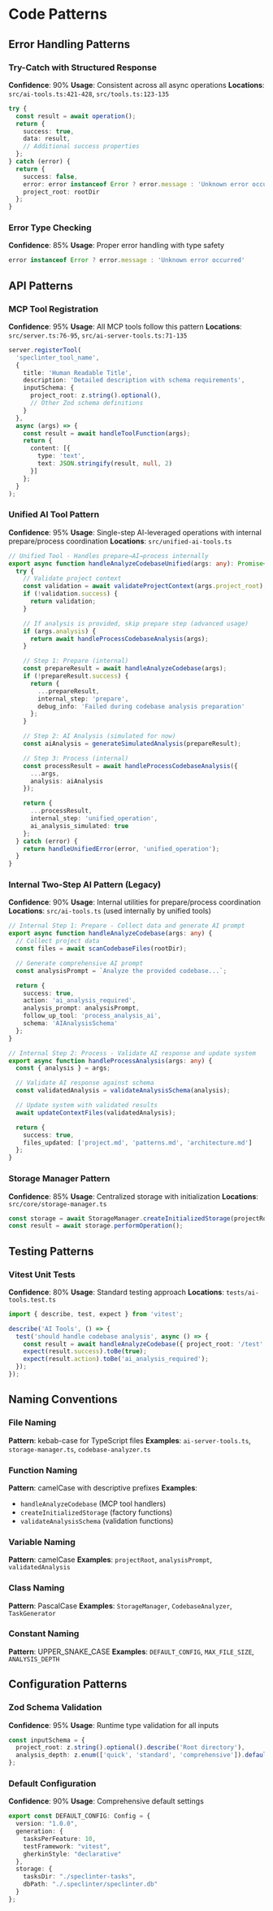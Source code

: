 # Code Patterns

## Error Handling Patterns

### Try-Catch with Structured Response
**Confidence**: 90%
**Usage**: Consistent across all async operations
**Locations**: `src/ai-tools.ts:421-428`, `src/tools.ts:123-135`

```typescript
try {
  const result = await operation();
  return {
    success: true,
    data: result,
    // Additional success properties
  };
} catch (error) {
  return {
    success: false,
    error: error instanceof Error ? error.message : 'Unknown error occurred',
    project_root: rootDir
  };
}
```

### Error Type Checking
**Confidence**: 85%
**Usage**: Proper error handling with type safety

```typescript
error instanceof Error ? error.message : 'Unknown error occurred'
```

## API Patterns

### MCP Tool Registration
**Confidence**: 95%
**Usage**: All MCP tools follow this pattern
**Locations**: `src/server.ts:76-95`, `src/ai-server-tools.ts:71-135`

```typescript
server.registerTool(
  'speclinter_tool_name',
  {
    title: 'Human Readable Title',
    description: 'Detailed description with schema requirements',
    inputSchema: {
      project_root: z.string().optional(),
      // Other Zod schema definitions
    }
  },
  async (args) => {
    const result = await handleToolFunction(args);
    return {
      content: [{
        type: 'text',
        text: JSON.stringify(result, null, 2)
      }]
    };
  }
);
```

### Unified AI Tool Pattern
**Confidence**: 95%
**Usage**: Single-step AI-leveraged operations with internal prepare/process coordination
**Locations**: `src/unified-ai-tools.ts`

```typescript
// Unified Tool - Handles prepare→AI→process internally
export async function handleAnalyzeCodebaseUnified(args: any): Promise<UnifiedToolResponse> {
  try {
    // Validate project context
    const validation = await validateProjectContext(args.project_root);
    if (!validation.success) {
      return validation;
    }

    // If analysis is provided, skip prepare step (advanced usage)
    if (args.analysis) {
      return await handleProcessCodebaseAnalysis(args);
    }

    // Step 1: Prepare (internal)
    const prepareResult = await handleAnalyzeCodebase(args);
    if (!prepareResult.success) {
      return {
        ...prepareResult,
        internal_step: 'prepare',
        debug_info: 'Failed during codebase analysis preparation'
      };
    }

    // Step 2: AI Analysis (simulated for now)
    const aiAnalysis = generateSimulatedAnalysis(prepareResult);

    // Step 3: Process (internal)
    const processResult = await handleProcessCodebaseAnalysis({
      ...args,
      analysis: aiAnalysis
    });

    return {
      ...processResult,
      internal_step: 'unified_operation',
      ai_analysis_simulated: true
    };
  } catch (error) {
    return handleUnifiedError(error, 'unified_operation');
  }
}
```

### Internal Two-Step AI Pattern (Legacy)
**Confidence**: 90%
**Usage**: Internal utilities for prepare/process coordination
**Locations**: `src/ai-tools.ts` (used internally by unified tools)

```typescript
// Internal Step 1: Prepare - Collect data and generate AI prompt
export async function handleAnalyzeCodebase(args: any) {
  // Collect project data
  const files = await scanCodebaseFiles(rootDir);

  // Generate comprehensive AI prompt
  const analysisPrompt = `Analyze the provided codebase...`;

  return {
    success: true,
    action: 'ai_analysis_required',
    analysis_prompt: analysisPrompt,
    follow_up_tool: 'process_analysis_ai',
    schema: 'AIAnalysisSchema'
  };
}

// Internal Step 2: Process - Validate AI response and update system
export async function handleProcessAnalysis(args: any) {
  const { analysis } = args;

  // Validate AI response against schema
  const validatedAnalysis = validateAnalysisSchema(analysis);

  // Update system with validated results
  await updateContextFiles(validatedAnalysis);

  return {
    success: true,
    files_updated: ['project.md', 'patterns.md', 'architecture.md']
  };
}
```

### Storage Manager Pattern
**Confidence**: 85%
**Usage**: Centralized storage with initialization
**Locations**: `src/core/storage-manager.ts`

```typescript
const storage = await StorageManager.createInitializedStorage(projectRoot);
const result = await storage.performOperation();
```

## Testing Patterns

### Vitest Unit Tests
**Confidence**: 80%
**Usage**: Standard testing approach
**Locations**: `tests/ai-tools.test.ts`

```typescript
import { describe, test, expect } from 'vitest';

describe('AI Tools', () => {
  test('should handle codebase analysis', async () => {
    const result = await handleAnalyzeCodebase({ project_root: '/test' });
    expect(result.success).toBe(true);
    expect(result.action).toBe('ai_analysis_required');
  });
});
```

## Naming Conventions

### File Naming
**Pattern**: kebab-case for TypeScript files
**Examples**: `ai-server-tools.ts`, `storage-manager.ts`, `codebase-analyzer.ts`

### Function Naming
**Pattern**: camelCase with descriptive prefixes
**Examples**: 
- `handleAnalyzeCodebase` (MCP tool handlers)
- `createInitializedStorage` (factory functions)
- `validateAnalysisSchema` (validation functions)

### Variable Naming
**Pattern**: camelCase
**Examples**: `projectRoot`, `analysisPrompt`, `validatedAnalysis`

### Class Naming
**Pattern**: PascalCase
**Examples**: `StorageManager`, `CodebaseAnalyzer`, `TaskGenerator`

### Constant Naming
**Pattern**: UPPER_SNAKE_CASE
**Examples**: `DEFAULT_CONFIG`, `MAX_FILE_SIZE`, `ANALYSIS_DEPTH`

## Configuration Patterns

### Zod Schema Validation
**Confidence**: 95%
**Usage**: Runtime type validation for all inputs

```typescript
const inputSchema = {
  project_root: z.string().optional().describe('Root directory'),
  analysis_depth: z.enum(['quick', 'standard', 'comprehensive']).default('standard')
};
```

### Default Configuration
**Confidence**: 90%
**Usage**: Comprehensive default settings

```typescript
export const DEFAULT_CONFIG: Config = {
  version: "1.0.0",
  generation: {
    tasksPerFeature: 10,
    testFramework: "vitest",
    gherkinStyle: "declarative"
  },
  storage: {
    tasksDir: "./speclinter-tasks",
    dbPath: "./.speclinter/speclinter.db"
  }
};
```